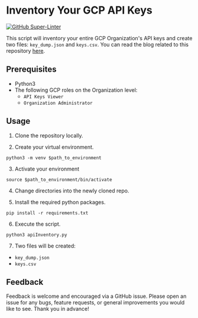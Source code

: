 # Inventory Your GCP API Keys

[![GitHub Super-Linter](https://github.com/ScaleSec/gcp_api_key_inventory/workflows/Lint%20Code%20Base/badge.svg)](https://github.com/marketplace/actions/super-linter)


This script will inventory your entire GCP Organization's API keys and create two files: `key_dump.json` and `keys.csv`. You can read the blog related to this repository [here](https://scalesec.com/blog/inventory-your-gcp-api-keys/).

## Prerequisites
- Python3
- The following GCP roles on the Organization level:
   - `API Keys Viewer`
   - `Organization Administrator`

## Usage

1. Clone the repository locally.

2. Create your virtual environment.
```
python3 -m venv $path_to_environment
```
3. Activate your environment
```
source $path_to_environment/bin/activate
```
4. Change directories into the newly cloned repo.

5. Install the required python packages.
```
pip install -r requirements.txt
```
6. Execute the script.
```
python3 apiInventory.py
```
7. Two files will be created:
- `key_dump.json`
- `keys.csv`

## Feedback

Feedback is welcome and encouraged via a GitHub issue. Please open an issue for any bugs, feature requests, or general improvements you would like to see. Thank you in advance!
